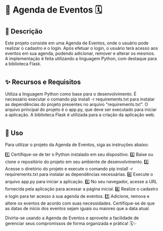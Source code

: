 
# 📅 Agenda de Eventos 🗓️

## 📝 Descrição

Este projeto consiste em uma Agenda de Eventos, onde o usuário pode realizar o cadastro e o login. Após efetuar o login, o usuário terá acesso aos eventos em sua agenda, podendo adicionar, remover e alterar os mesmos. A implementação é feita utilizando a linguagem Python, com destaque para a biblioteca Flask.

#
## ✨ Recursos e Requisitos

Utiliza a linguagem Python como base para o desenvolvimento.
É necessário executar o comando pip install -r requirements.txt para instalar as dependências do projeto presentes no arquivo "requirements.txt".
O arquivo principal do projeto é o app.py, que deve ser executado para iniciar a aplicação.
A biblioteca Flask é utilizada para a criação da aplicação web.

#
## 🚀 Uso

Para utilizar o projeto da Agenda de Eventos, siga as instruções abaixo:

1️⃣ Certifique-se de ter o Python instalado em seu dispositivo.
2️⃣ Baixe ou clone o repositório do projeto em seu ambiente de desenvolvimento.
3️⃣ Acesse o diretório do projeto e execute o comando pip install -r requirements.txt para instalar as dependências necessárias.
4️⃣ Execute o arquivo app.py para iniciar a aplicação.
5️⃣ No seu navegador, acesse a URL fornecida pela aplicação para acessar a página inicial.
6️⃣ Realize o cadastro e login para ter acesso à sua agenda de eventos.
7️⃣ Adicione, remova e altere os eventos de acordo com suas necessidades. Certifique-se de que as datas de início dos eventos sejam iguais ou maiores que a data atual.

Divirta-se usando a Agenda de Eventos e aproveite a facilidade de gerenciar seus compromissos de forma organizada e prática! 🗓️✨
